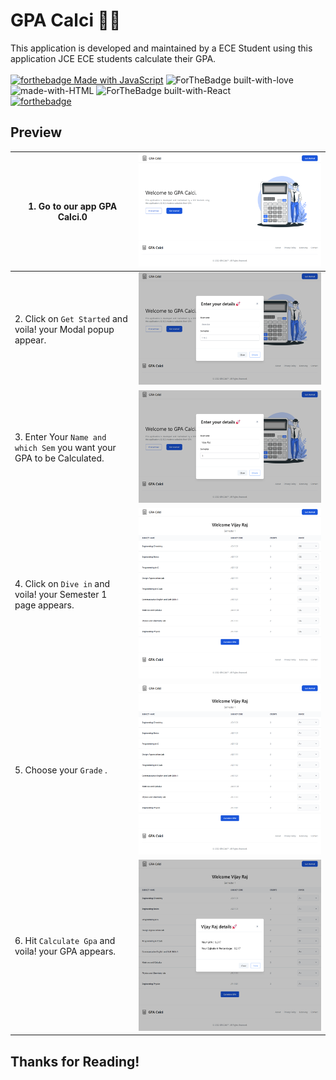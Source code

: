 # GPA Calci 🚀💥

This application is developed and maintained by a ECE Student
using this application JCE ECE students calculate their GPA. <br><br>
[![forthebadge Made with JavaScript](https://forthebadge.com/images/badges/made-with-javascript.svg)](https://www.javascript.com/)
![ForTheBadge built-with-love](http://ForTheBadge.com/images/badges/built-with-love.svg)
<br>
![made-with-HTML](https://img.shields.io/badge/HTML-5.0-ff5230?style=for-the-badge&logo=HTML5)
![ForTheBadge built-with-React](https://camo.githubusercontent.com/4e4a3b5c3e9c00501ec866e2f2466c5a6032f838aca5f2cf3b14450e39e8a2f0/68747470733a2f2f696d672e736869656c64732e696f2f62616467652f72656163742532302d2532333230323332612e7376673f267374796c653d666f722d7468652d6261646765266c6f676f3d7265616374266c6f676f436f6c6f723d253233363144414642)<br>
[![forthebadge](https://forthebadge.com/images/badges/check-it-out.svg)](https://forthebadge.com)

## Preview

| 1. Go to our app GPA Calci.0                                           | ![Image not found](/Readme_images/Mainpage.png)          |
| ---------------------------------------------------------------------- | -------------------------------------------------------- |
| 2. Click on `Get Started` and voila! your Modal popup appear.          | ![Image not found](Readme_images/Get_start.png)          |
| 3. Enter Your `Name and which Sem` you want your GPA to be Calculated. | ![Image not found](/Readme_images/Enter_Details.png)     |
| 4. Click on `Dive in` and voila! your Semester 1 page appears.         | ![Image not found](/Readme_images/Semester_subjects.png) |
| 5. Choose your `Grade` .                                               | ![Image not found](/Readme_images/After_grades.png)      |
| 6. Hit `Calculate Gpa` and voila! your GPA appears.                    | ![Image not found](/Readme_images/Calculated_gpa.png)    |

## Thanks for Reading!
